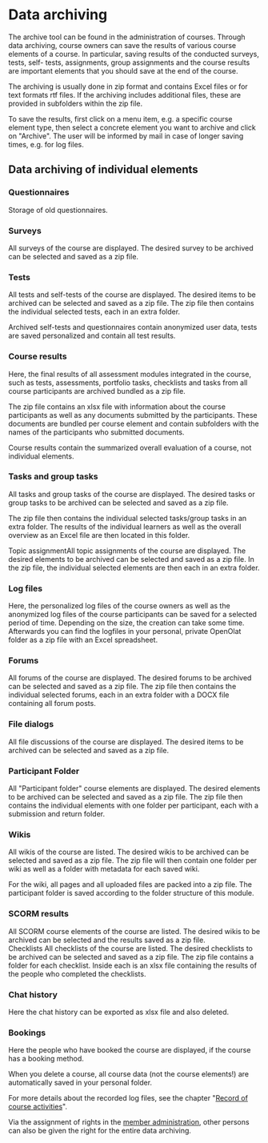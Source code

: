 # Data archiving

The archive tool can be found in the administration of courses. Through data
archiving, course owners can save the results of various course elements of a
course. In particular, saving results of the conducted surveys, tests, self-
tests, assignments, group assignments and the course results are important
elements that you should save at the end of the course.

The archiving is usually done in zip format and contains Excel files or for
text formats rtf files. If the archiving includes additional files, these are
provided in subfolders within the zip file.

To save the results, first click on a menu item, e.g. a specific course
element type, then select a concrete element you want to archive and click on
"Archive". The user will be informed by mail in case of longer saving times,
e.g. for log files.

## Data archiving of individual elements

### Questionnaires

Storage of old questionnaires.

### Surveys

 All surveys of the course are displayed. The desired survey to be archived
can be selected and saved as a zip file.  

### Tests

All tests and self-tests of the course are displayed. The desired items to be
archived can be selected and saved as a zip file. The zip file then contains
the individual selected tests, each in an extra folder.

Archived self-tests and questionnaires contain anonymized user data, tests are
saved personalized and contain all test results.  
  
### Course results

Here, the final results of all assessment modules integrated in the course,
such as tests, assessments, portfolio tasks, checklists and tasks from all
course participants are archived bundled as a zip file.

The zip file contains an xlsx file with information about the course
participants as well as any documents submitted by the participants. These
documents are bundled per course element and contain subfolders with the names
of the participants who submitted documents.

Course results contain the summarized overall evaluation of a course, not
individual elements.  
  
### Tasks and group tasks

All tasks and group tasks of the course are displayed. The desired tasks or
group tasks to be archived can be selected and saved as a zip file.

The zip file then contains the individual selected tasks/group tasks in an
extra folder. The results of the individual learners as well as the overall
overview as an Excel file are then located in this folder.  
  
Topic assignmentAll topic assignments of the course are displayed. The
desired elements to be archived can be selected and saved as a zip file. In
the zip file, the individual selected elements are then each in an extra
folder.  

### Log files

 Here, the personalized log files of the course owners as well as
the anonymized log files of the course participants can be saved for a
selected period of time. Depending on the size, the creation can take some
time. Afterwards you can find the logfiles in your personal, private OpenOlat
folder as a zip file with an Excel spreadsheet.  

### Forums

All forums of the course are displayed. The desired forums to be
archived can be selected and saved as a zip file. The zip file then contains
the individual selected forums, each in an extra folder with a DOCX file
containing all forum posts.  

### File dialogs  

All file discussions of the course are displayed. The desired
items to be archived can be selected and saved as a zip file.  

### Participant Folder

All "Participant folder" course elements are displayed.
The desired elements to be archived can be selected and saved as a zip file.
The zip file then contains the individual elements with one folder per
participant, each with a submission and return folder.  

### Wikis

All wikis of the course are listed. The desired wikis to be archived can be
selected and saved as a zip file. The zip file will then contain one folder
per wiki as well as a folder with metadata for each saved wiki.

For the wiki, all pages and all uploaded files are packed into a zip file. The
participant folder is saved according to the folder structure of this module.  
  
### SCORM results

All SCORM course elements of the course are listed. The desired
wikis to be archived can be selected and the results saved as a zip file.  
Checklists  All checklists of the course are listed. The desired checklists to
be archived can be selected and saved as a zip file. The zip file contains a
folder for each checklist. Inside each is an xlsx file containing the results
of the people who completed the checklists.

### Chat history

Here the chat history can be exported as xlsx file and also
deleted.

### Bookings

Here the people who have booked the course are displayed, if the course has a booking method.  
  
When you delete a course, all course data (not the course elements!) are
automatically saved in your personal folder.

For more details about the recorded log files, see the chapter "[Record of course activities](Record_of_Course_Activities.md)".

Via the assignment of rights in the [member administration](Members_management.md), other persons can also be given the right for the entire data archiving.

